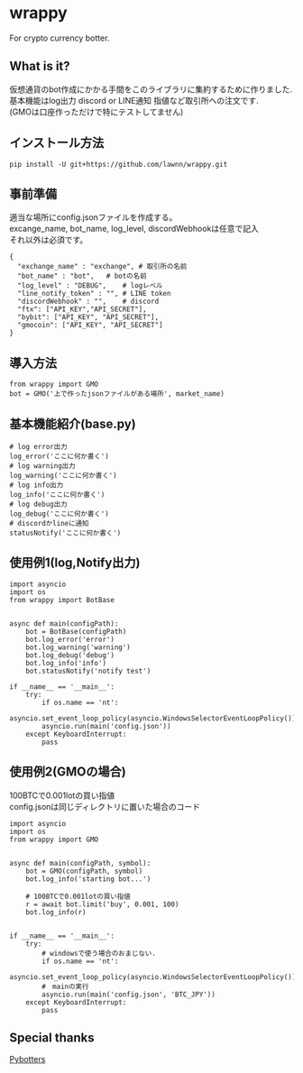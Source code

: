 # wrappy
For crypto currency botter.     
## What is it?
仮想通貨のbot作成にかかる手間をこのライブラリに集約するために作りました.      
基本機能はlog出力 discord or LINE通知 指値など取引所への注文です.     
(GMOは口座作っただけで特にテストしてません)
## インストール方法
```
pip install -U git+https://github.com/lawnn/wrappy.git
```
## 事前準備
適当な場所にconfig.jsonファイルを作成する。       
excange_name, bot_name, log_level, discordWebhookは任意で記入      
それ以外は必須です。
```
{
  "exchange_name" : "exchange", # 取引所の名前
  "bot_name" : "bot",   # botの名前
  "log_level" : "DEBUG",    # logレベル
  "line_notify_token" : "", # LINE token
  "discordWebhook" : "",    # discord
  "ftx": ["API_KEY","API_SECRET"],
  "bybit": ["API_KEY", "API_SECRET"],
  "gmocoin": ["API_KEY", "API_SECRET"]
}
```

## 導入方法
```
from wrappy import GMO
bot = GMO('上で作ったjsonファイルがある場所', market_name)
```     
## 基本機能紹介(base.py)
```
# log error出力
log_error('ここに何か書く')
# log warning出力
log_warning('ここに何か書く') 
# log info出力
log_info('ここに何か書く')
# log debug出力
log_debug('ここに何か書く')
# discordかlineに通知
statusNotify('ここに何か書く')
```
## 使用例1(log,Notify出力)     
```buildoutcfg
import asyncio
import os
from wrappy import BotBase


async def main(configPath):
    bot = BotBase(configPath)
    bot.log_error('error')
    bot.log_warning('warning')
    bot.log_debug('debug')
    bot.log_info('info')
    bot.statusNotify('notify test')

if __name__ == '__main__':
    try:
        if os.name == 'nt':
            asyncio.set_event_loop_policy(asyncio.WindowsSelectorEventLoopPolicy())
        asyncio.run(main('config.json'))
    except KeyboardInterrupt:
        pass
```
## 使用例2(GMOの場合)      
100BTCで0.001lotの買い指値        
config.jsonは同じディレクトリに置いた場合のコード
```buildoutcfg
import asyncio
import os
from wrappy import GMO


async def main(configPath, symbol):
    bot = GMO(configPath, symbol)
    bot.log_info('starting bot...')
    
    # 100BTCで0.001lotの買い指値
    r = await bot.limit('buy', 0.001, 100)
    bot.log_info(r)


if __name__ == '__main__':
    try:
        # windowsで使う場合のおまじない.
        if os.name == 'nt':
            asyncio.set_event_loop_policy(asyncio.WindowsSelectorEventLoopPolicy())
        #　mainの実行
        asyncio.run(main('config.json', 'BTC_JPY'))
    except KeyboardInterrupt:
        pass

```
## Special thanks   
[Pybotters](https://github.com/MtkN1/pybotters)
